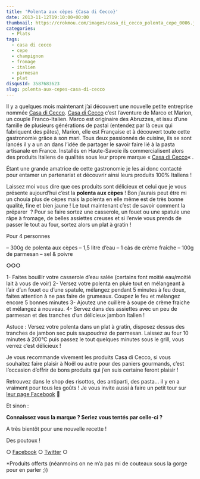 ```yaml
---
title: 'Polenta aux cèpes {Casa di Cecco}'
date: 2013-11-12T19:10:00+00:00
thumbnail: https://crokmou.com/images/casa_di_cecco_polenta_cepe_0006.jpg
categories:
  - Plats
tags:
  - casa di cecco
  - cepe
  - champignon
  - fromage
  - italien
  - parmesan
  - plat
disqusId: 3587683623
slug: polenta-aux-cepes-casa-di-cecco
---
```


Il y a quelques mois maintenant j’ai découvert une nouvelle petite entreprise nommée [Casa di Cecco](http://www.casadicecco.com/). [Casa di Cecco](http://www.casadicecco.com/) c’est l’aventure de Marco et Marion, un couple Franco-Italien. Marco est originaire des Abruzzes, et issu d’une famille de plusieurs générations de pastai (entendez par là ceux qui fabriquent des pâtes), Marion, elle est Française et à découvert toute cette gastronomie grâce à son mari. Tous deux passionnés de cuisine, ils se sont lancés il y a un an dans l’idée de partager le savoir faire lié à la pasta artisanale en France. Installés en Haute-Savoie ils commercialisent alors des produits Italiens de qualités sous leur propre marque « [Casa di Cecco](http://www.casadicecco.com/)« .

Étant une grande amatrice de cette gastronomie je les ai donc contacté pour entamer un partenariat et découvrir ainsi leurs produits 100% Italiens !

Laissez moi vous dire que ces produits sont délicieux et celui que je vous présente aujourd’hui c’est la **polenta aux cèpes** ! Bon j’aurais peut être mi un chouia plus de cèpes mais la polenta en elle même est de très bonne qualité, fine et bien jaune ! Le tout maintenant c’est de savoir comment la préparer  ? Pour se faire sortez une casserole, un fouet ou une spatule une râpe à fromage, de belles assiettes creuses et si l’envie vous prends de passer le tout au four, sortez alors un plat à gratin !

Pour 4 personnes

– 300g de polenta aux cèpes
– 1,5 litre d’eau
– 1 càs de crème fraîche
– 100g de parmesan
– sel & poivre

**○○○**

1- Faites bouillir votre casserole d’eau salée (certains font moitié eau/moitié lait à vous de voir)
2- Versez votre polenta en pluie tout en mélangeant à l’air d’un fouet ou d’une spatule, mélangez pendant 5 minutes à feu doux, faites attention à ne pas faire de grumeaux. Coupez le feu et mélangez encore 5 bonnes minutes
3- Ajoutez une cuillère à soupe de crème fraiche et mélangez à nouveau.
4- Servez dans des assiettes avec un peu de parmesan et des tranches d’un délicieux jambon Italien !

Astuce : Versez votre polenta dans un plat à gratin, disposez dessus des tranches de jambon sec puis saupoudrez de parmesan. Laissez au four 10 minutes à 200°C puis passez le tout quelques minutes sous le grill, vous verrez c’est délicieux !

Je vous recommande vivement les produits Casa di Cecco, si vous souhaitez faire plaisir à Noël ou autre pour des paniers gourmands, c’est l’occasion d’offrir de bons produits qui j’en suis certaine feront plaisir !

Retrouvez dans le shop des risottos, des antiparti, des pasta… il y en a vraiment pour tous les goûts ! Je vous invite aussi à faire un petit tour sur [leur page Facebook](https://www.facebook.com/CasaDiCecco) 🙂

Et sinon :

**Connaissez vous la marque ? Seriez vous tentés par celle-ci ?**

A très bientôt pour une nouvelle recette !

Des poutoux !

○ [Facebook](https://www.facebook.com/crokmou.blog) ○ [Twitter](https://twitter.com/Crokmou) ○

*Produits offerts (néanmoins on ne m’a pas mi de couteaux sous la gorge pour en parler ;))